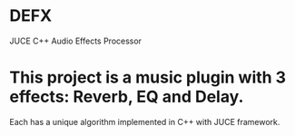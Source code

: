 # DEFX
JUCE C++ Audio Effects Processor
# This project is a music plugin with 3 effects: Reverb, EQ and Delay.
Each has a unique
algorithm implemented in C++ with JUCE framework.
